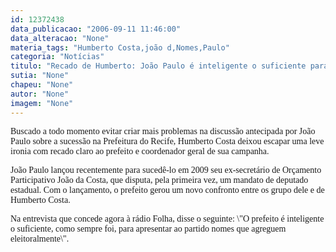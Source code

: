 ```yaml
---
id: 12372438
data_publicacao: "2006-09-11 11:46:00"
data_alteracao: "None"
materia_tags: "Humberto Costa,joão d,Nomes,Paulo"
categoria: "Notícias"
titulo: "Recado de Humberto: João Paulo é inteligente o suficiente para apresentar um nome que agregue"
sutia: "None"
chapeu: "None"
autor: "None"
imagem: "None"
---
```

<p><P><FONT face=Verdana>Buscado a todo momento evitar criar mais problemas na discussão antecipada por João Paulo sobre a sucessão na Prefeitura do Recife, Humberto Costa deixou escapar uma leve ironia com recado claro ao prefeito e coordenador geral de sua campanha.</FONT></P></p>
<p><P><FONT face=Verdana>João Paulo lançou recentemente para sucedê-lo em 2009 seu ex-secretário de Orçamento Participativo João da Costa, que disputa, pela primeira vez, um mandato de deputado estadual. Com o lançamento, o prefeito gerou um novo confronto entre os grupo dele e&nbsp;de Humberto Costa.</FONT></P></p>
<p><P><FONT face=Verdana>Na entrevista que concede agora à rádio Folha, disse o seguinte: \"O prefeito é inteligente o suficiente, como sempre foi, para apresentar ao partido nomes que agreguem eleitoralmente\".</FONT></P> </p>
